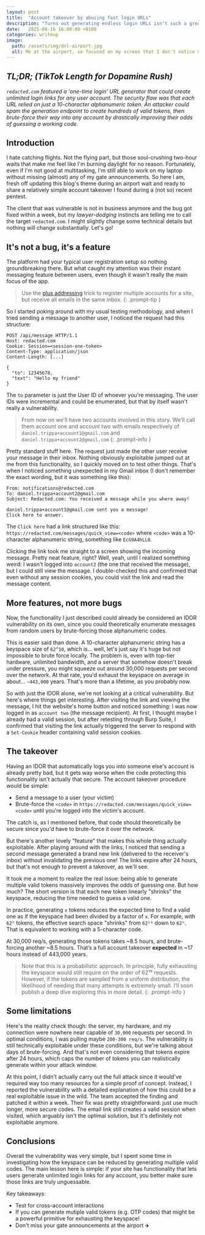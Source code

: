 ```yaml
---
layout: post
title:  "Account takeover by abusing fast login URLs"
description: "Turns out generating endless login URLs isn’t such a great idea."
date:   2025-08-16 16:00:00 +0100
categories: writeup
image:
  path: /assets/img/dnl-airport.jpg
  alt: Me at the airport, so focused on my screen that I don't notice my flight is half an hour late
---
```


## *TL;DR; (TikTok Length for Dopamine Rush)*

*`redacted.com` featured a 'one-time login' URL generator that could create unlimited login links for any user account. The security flaw was that each URL relied on just a 10-character alphanumeric token. An attacker could spam the generation endpoint to create hundreds of valid tokens, then brute-force their way into any account by drastically improving their odds of guessing a working code.*

## Introduction

I hate catching flights. Not the flying part, but those soul-crushing two-hour waits that make me feel like I'm burning daylight for no reason. Fortunately, even if I'm not good at multitasking, I'm still able to work on my laptop without missing (almost) any of my gate announcements. So here I am, fresh off updating this blog's theme during an airport wait and ready to share a relatively simple account takeover I found during a (not so) recent pentest. 

The client that was vulnerable is not in business anymore and the bug got fixed within a week, but my *lawyer-dodging* instincts are telling me to call the target `redacted.com`. I might slightly change some technical details but nothing will change substantially. Let's go!

## It's not a bug, it's a feature

The platform had your typical user registration setup so nothing groundbreaking there. But what caught my attention was their instant messaging feature between users, even though it wasn't really the main focus of the app. 

> Use the [plus addressing](https://learn.microsoft.com/en-us/exchange/recipients-in-exchange-online/plus-addressing-in-exchange-online) trick to register multiple accounts for a site, but receive all emails in the same inbox.
{: .prompt-tip }

So I started poking around with my usual testing methodology, and when I tried sending a message to another user, I noticed the request had this structure:
```http
POST /api/message HTTP/1.1
Host: redacted.com
Cookie: Session=<session-one-token>
Content-Type: application/json
Content-Length: [...]

{
  "to": 12345678,
  "text": "Hello my friend"
}
```

The `to` parameter is just the User ID of whoever you're messaging. The user IDs were incremental and could be enumerated, but that by itself wasn't really a vulnerability. 

> From now on we'll have two accounts involved in this story.  We'll call them account one and account two with emails respectively of `daniel.trippa+account1@gmail.com` and `daniel.trippa+account2@gmail.com`
{: .prompt-info }

Pretty standard stuff here. The request just made the other user receive your message in their inbox. Nothing obviously exploitable jumped out at me from this functionality, so I quickly moved on to test other things. That's when I noticed something unexpected in my Gmail inbox (I don't remember the exact wording, but it was something like this):
```
From: notifications@redacted.com
To: daniel.trippa+account2@gmail.com
Subject: Redacted.com: You received a message while you where away!

daniel.trippa+account1@gmail.com sent you a message!
Click here to answer.
```

The `Click here` had a link structured like this: `https://redacted.com/messages/quick_view=<code>` where `<code>` was a 10-character alphanumeric string, something like `EcG9A4hLL0`.

Clicking the link took me straight to a screen showing the incoming message. Pretty neat feature, right? 
Well, yeah, until I realized something weird: I wasn't logged into `account2` (the one that received the message), but I could still view the message. I double-checked this and confirmed that even without any session cookies, you could visit the link and read the message content. 

## More features, not more bugs

Now, the functionality I just described could already be considered an IDOR vulnerability on its own, since you could theoretically enumerate messages from random users by brute-forcing those alphanumeric codes. 

This is easier said than done. A 10-character alphanumeric string has a keyspace size of `62^10`, which is... well, let's just say it's huge but not impossible to brute force locally. The problem is, even with top-tier hardware, unlimited bandwidth, and a server that somehow doesn't break under pressure, you might squeeze out around 30,000 requests per second over the network. At that rate, you'd exhaust the keyspace on average in about... `~443,000` years. That's more than a lifetime, as you probably now.

So with just the IDOR alone, we're not looking at a critical vulnerability. But here's where things get interesting. After visiting the link and viewing the message, I hit the website's home button and noticed something: I was now logged in as `account two` (the message recipient). At first, I thought maybe I already had a valid session, but after retesting through Burp Suite, I confirmed that visiting the link actually triggered the server to respond with a `Set-Cookie` header containing valid session cookies. 

## The takeover

Having an IDOR that automatically logs you into someone else's account is already pretty bad, but it gets way worse when the code protecting this functionality isn't actually that secure. The account takeover procedure would be simple:
- Send a message to a user (your victim)
- Brute-force the `<code>` in `https://redacted.com/messages/quick_view=<code>` until you're logged into the victim's account.

The catch is, as I mentioned before, that code should theoretically be secure since you'd have to brute-force it over the network.

But there's another lovely "feature" that makes this whole thing actually exploitable. After playing around with the links, I noticed that sending a second message generated a brand new link (delivered to the receiver's inbox) without invalidating the previous one! The links expire after 24 hours, but that's not enough to prevent a takeover, as we'll see.

It took me a moment to realize the real issue: being able to generate multiple valid tokens massively improves the odds of guessing one. But how much? The short version is that each new token linearly "shrinks" the keyspace, reducing the time needed to guess a valid one.

In practice, generating `x` tokens reduces the expected time to find a valid one as if the keyspace had been divided by a factor of `x`. For example, with `62⁵` tokens, the effective search space "shrinks" from `62¹⁰` down to `62⁵`. That is equivalent to working with a 5-character code.

At 30,000 req/s, generating those tokens takes ~8.5 hours, and brute-forcing another ~8.5 hours. That’s a full account takeover **expected** in ~17 hours instead of 443,000 years.

> Note that this is a probabilistic approach. In principle, fully exhausting the keyspace would still require on the order of 62¹⁰ requests. However, if the tokens are sampled from a uniform distribution, the likelihood of needing that many attempts is extremely small. I’ll soon publish a deep dive exploring this in more detail.
{: .prompt-info }

## Some limitations
Here's the reality check though: the server, my hardware, and my connection were nowhere near capable of `30,000` requests per second. In optimal conditions, I was pulling maybe `200-300 req/s`. The vulnerability is still technically exploitable under these conditions, but we're talking about days of brute-forcing. And that's not even considering that tokens expire after 24 hours, which caps the number of tokens you can realistically generate within your attack window.

At this point, I didn't actually carry out the full attack since it would've required way too many resources for a simple proof of concept. Instead, I reported the vulnerability with a detailed explanation of how this could be a real exploitable issue in the wild. The team accepted the finding and patched it within a week. Their fix was pretty straightforward: just use much longer, more secure codes. The email link still creates a valid session when visited, which arguably isn't the optimal solution, but it's definitely not exploitable anymore.

## Conclusions

Overall the vulnerability was very simple, but I spent some time in investigating how the 
keyspace can be reduced by generating multiple valid codes. The main lesson here is simple: if your site has functionality that lets users generate unlimited login links for any account, you better make sure those links are truly unguessable.

Key takeaways:
* Test for cross-account interactions
* If you can generate mutiple valid tokens (e.g. OTP codes) that might be a powerful primitive for exhausting the keyspace!
* Don't miss your gate announcements at the airport ✈️




